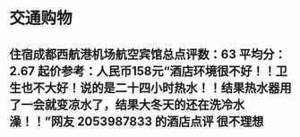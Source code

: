 # 交通购物
## 住宿成都西航港机场航空宾馆总点评数：63   平均分：2.67   起价参考：人民币158元“酒店环境很不好！！卫生也不大好！说的是二十四小时热水！！结果热水器用了一会就变凉水了，结果大冬天的还在洗冷水澡！！”网友 2053987833 的酒店点评 很不理想
